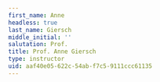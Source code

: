 ```yaml
---
first_name: Anne
headless: true
last_name: Giersch
middle_initial: ''
salutation: Prof.
title: Prof. Anne Giersch
type: instructor
uid: aaf40e05-622c-54ab-f7c5-9111ccc61135
---
```

